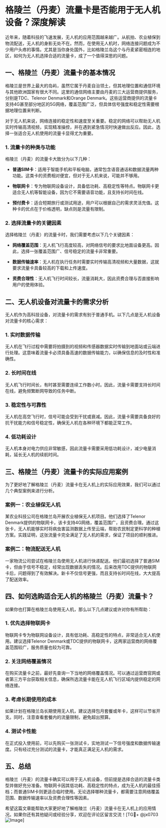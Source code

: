 # 格陵兰（丹麦）流量卡是否能用于无人机设备？深度解读

近年来，随着科技的飞速发展，无人机的应用范围越来越广。从航拍、农业植保到物流配送，无人机的身影无处不在。然而，在使用无人机时，网络连接问题成为不少用户头疼的事情。尤其是当你身处国外，比如格陵兰岛这个与丹麦紧密相连的地区，如何为无人机选择合适的流量卡，成了一个值得深思的问题。

## 一、格陵兰（丹麦）流量卡的基本情况

格陵兰是世界上最大的岛屿，虽然它属于丹麦自治领土，但其地理位置和通信环境与其他欧洲国家有很大不同。这里的通信网络主要由丹麦的三大运营商提供服务，分别是TDC、Telenor Denmark和Orange Denmark。这些运营商提供的流量卡支持4G甚至部分地区的5G网络，覆盖范围广泛，但具体信号强度和稳定性需要根据地理位置来判断。

对于无人机来说，网络连接的稳定性和速度至关重要。稳定的网络可以帮助无人机实时传输高清视频，实现精准操控，并在遇到紧急情况时快速做出反应。因此，选择一张适合无人机使用的流量卡显得尤为重要。

### 1. 流量卡的种类与功能

格陵兰（丹麦）的流量卡大致分为以下几种：

- **普通SIM卡**：适用于智能手机和平板电脑，通常包含语音通话和数据流量两种功能。这类卡的资费相对便宜，但对于无人机来说，可能并不够用。
  
- **物联网卡**：专为物联网设备设计，具备低功耗、高稳定性等特点。物联网卡更适合无人机等智能设备，因为它不需要语音功能，且支持长时间在线。

- **预付费卡**：适合短期旅行或测试用途，用户可以根据自己的需求灵活充值。这种卡的优点在于价格透明，缺点则是流量有限制。

### 2. 选择流量卡的关键因素

选择格陵兰（丹麦）的流量卡时，我们需要考虑以下几个关键因素：

- **网络覆盖范围**：无人机飞行高度较高，对网络信号的要求比地面设备更高。因此，选择一张覆盖范围广、信号稳定的流量卡非常重要。

- **数据传输速率**：无人机在执行任务时需要实时传输高清视频和大量数据，这就要求流量卡具备较高的下载和上传速度。

- **资费合理性**：无人机飞行时间较长，流量消耗大，因此资费合理与否直接影响用户的使用体验。

## 二、无人机设备对流量卡的需求分析

无人机作为高科技设备，对流量卡的需求有别于普通手机。以下几点是无人机设备对流量卡的核心需求：

### 1. 实时数据传输

无人机在飞行过程中需要将拍摄到的视频和传感器数据实时传输到地面站或云端进行处理。这意味着流量卡必须具备高速的数据传输能力，以确保信息的及时性和准确性。

### 2. 长时间在线

无人机飞行时间长，有时甚至需要连续工作数小时。因此，流量卡需要支持长时间在线，避免频繁断网导致的任务中断。

### 3. 稳定性与可靠性

无人机在高空飞行时，信号可能会受到干扰或衰减。因此，流量卡需要具备良好的抗干扰能力和信号稳定性，确保无人机在各种环境下都能正常工作。

### 4. 低功耗设计

无人机本身对电力供应非常敏感，因此流量卡需要采用低功耗设计，减少电量消耗，延长无人机的续航时间。

## 三、格陵兰（丹麦）流量卡的实际应用案例

为了更好地了解格陵兰（丹麦）流量卡在无人机上的实际应用效果，我们可以通过几个典型案例来进行分析。

### 案例一：农业植保无人机

某农业科技公司在格陵兰岛开展农业植保无人机项目。他们选择了Telenor Denmark提供的物联网卡，该卡支持4G网络，覆盖范围广，且资费合理。通过这张卡，无人机能够实时将病虫害监测数据上传至云端，帮助农民制定更科学的种植方案。实践证明，这张流量卡完全满足了无人机的需求，保证了项目的顺利推进。

### 案例二：物流配送无人机

一家物流公司尝试在格陵兰岛使用无人机进行快递配送。他们最初选择了普通SIM卡，但由于信号不稳定，经常出现数据丢失的情况。后来改用TDC提供的物联网卡后，问题得到了有效解决。新卡不仅信号更强，而且支持长时间在线，大大提高了配送效率。

## 四、如何选购适合无人机的格陵兰（丹麦）流量卡？

如果你也打算在格陵兰岛使用无人机，那么以下几点建议或许对你有所帮助：

### 1. 优先选择物联网卡

物联网卡专为物联网设备设计，具有低功耗、高稳定性的特点，非常适合无人机使用。建议选择Telenor Denmark或TDC提供的物联网卡，这两家运营商的网络覆盖范围较广，服务质量也较为可靠。

### 2. 关注网络覆盖情况

在购买流量卡之前，最好先查询一下当地的网络覆盖情况。可以通过运营商官网或者第三方平台获取相关信息，确保所选流量卡能在无人机飞行区域内提供稳定的网络连接。

### 3. 考虑长期使用的成本

如果计划在格陵兰岛长期使用无人机，建议选择包月套餐或年卡，这样可以节省开支。同时，注意查看套餐内的流量限制，避免超出预算。

### 4. 测试卡性能

在正式投入使用前，可以先购买一张测试卡，实地测试一下信号强度和数据传输速度。只有经过充分测试的流量卡，才能真正满足无人机的需求。

## 五、总结

格陵兰（丹麦）的流量卡确实可以用于无人机设备，但前提是选择合适的流量卡类型并做好充分准备。物联网卡因其低功耗、高稳定性的特点，成为无人机的最佳搭档；而普通SIM卡则更适合临时使用。无论选择哪种流量卡，都需要注意网络覆盖范围、数据传输速率以及资费合理性等因素。

希望这篇文章能帮助大家更好地了解格陵兰（丹麦）流量卡在无人机上的应用情况。如果你还有其他疑问或经验分享，欢迎在评论区留言交流！[TG💪+ @jx0703 ![Image](https://github.com/user-attachments/assets/dbca1d08-cadb-493c-b0ec-ad6f7a83f270)]